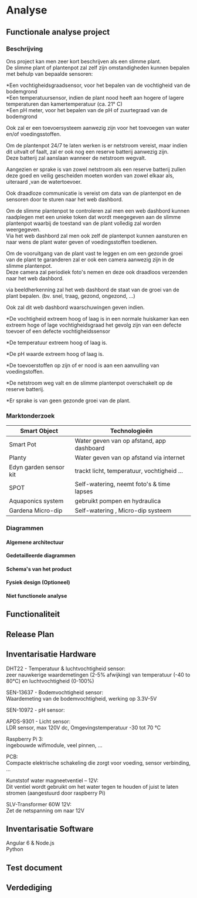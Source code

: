 # Analyse

## Functionale analyse project 

### Beschrijving

Ons project kan men zeer kort beschrijven als een slimme plant.  
De slimme plant of plantenpot zal zelf zijn omstandigheden kunnen bepalen met behulp van bepaalde sensoren:  

*Een vochtigheidsgraadsensor, voor het bepalen van de vochtigheid van de bodemgrond  
*Een temperatuursensor, indien de plant nood heeft aan hogere of lagere temperaturen dan kamertemperatuur (ca. 21° C)  
*Een pH meter, voor het bepalen van de pH of zuurtegraad van de bodemgrond  

Ook zal er een toevoersysteem aanwezig zijn voor het toevoegen van water en/of voedingsstoffen.  

Om de plantenpot 24/7 te laten werken is er netstroom vereist, maar indien dit uitvalt of faalt, zal er ook nog een reserve batterij aanwezig zijn.  
Deze batterij zal aanslaan wanneer de netstroom wegvalt.  

Aangezien er sprake is van zowel netstroom als een reserve batterij zullen deze goed en veilig gescheiden moeten worden van zowel elkaar als, uiteraard ,van de watertoevoer.  

Ook draadloze communicatie is vereist om data van de plantenpot en de sensoren door te sturen naar het web dashbord.  

Om de slimme plantenpot te controleren zal men een web dashbord kunnen raadplegen met een unieke token dat wordt meegegeven aan de slimme plantenpot waarbij de toestand van de plant volledig zal worden weergegeven.  
Via het web dashbord zal men ook zelf de plantenpot kunnen aansturen en naar wens de plant water geven of voedingsstoffen toedienen.  

Om de vooruitgang van de plant vast te leggen en om een gezonde groei van de plant te garanderen zal er ook een camera aanwezig zijn in de slimme plantenpot.  
Deze camera zal periodiek foto's nemen en deze ook draadloos verzenden naar het web dashbord.  

via beeldherkenning zal het web dashbord de staat van de groei van de plant bepalen. (bv. snel, traag, gezond, ongezond, ...)  


Ook zal dit web dashbord waarschuwingen geven indien.  

*De vochtigheid extreem hoog of laag is
in een normale huiskamer kan een extreem hoge of lage vochtigheidsgraad het gevolg zijn van een defecte toevoer of een defecte vochtigheidssensor

*De temperatuur extreem hoog of laag is.

*De pH waarde extreem hoog of laag is.

*De toevoerstoffen op zijn of er nood is aan een aanvulling van voedingstoffen.

*De netstroom weg valt en de slimme plantenpot overschakelt op de reserve batterij.

*Er sprake is van geen gezonde groei van de plant.


### Marktonderzoek 

| Smart Object           | Technologieën                              |
|------------------------|--------------------------------------------|
| Smart Pot              | Water geven van op afstand, app dashboard  |
| Planty                 | Water geven van op afstand via internet    |
| Edyn garden sensor kit | trackt licht, temperatuur, vochtigheid ... |
| SPOT                   | Self-watering, neemt foto's & time lapses  |
| Aquaponics system      | gebruikt pompen en hydraulica              |
| Gardena Micro-dip      | Self-watering , Micro-dip systeem          |

### Diagrammen

#### Algemene architectuur

#### Gedetailleerde diagrammen

#### Schema's van het product

#### Fysiek design (Optioneel)

#### Niet functionele analyse 

## Functionaliteit

## Release Plan 

## Inventarisatie Hardware  

DHT22 - Temperatuur & luchtvochtigheid sensor:  
zeer nauwkerige waardemetingen (2-5% afwijking) van temperatuur (-40 to 80°C) en luchtvochtigheid (0-100%)  
  
SEN-13637 - Bodemvochtigheid sensor:  
Waardemeting van de bodemvochtigheid, werking op 3.3V-5V  
  
SEN-10972 - pH sensor:  
  
APDS-9301 - Licht sensor:  
LDR sensor, max 120V dc, Omgevingstemperatuur -30 tot 70 °C  
  
Raspberry Pi 3:  
ingebouwde wifimodule, veel pinnen, ...  
  
PCB:  
Compacte elektrische schakeling die zorgt voor voeding, sensor verbinding, ...    
  
Kunststof water magneetventiel – 12V:    
Dit ventiel wordt gebruikt om het water tegen te houden of juist te laten stromen (aangestuurd door raspberry Pi)  
  
SLV-Transformer 60W 12V:  
Zet de netspanning om naar 12V  
  
## Inventarisatie Software 

Angular 6 & Node.js  
Python

## Test document

## Verdediging
